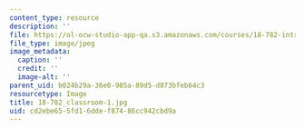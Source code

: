 ```yaml
---
content_type: resource
description: ''
file: https://ol-ocw-studio-app-qa.s3.amazonaws.com/courses/18-782-introduction-to-arithmetic-geometry-fall-2013/cd2ebe655fd16ddef87486cc942cbd9a_18-782_classroom-1.jpg
file_type: image/jpeg
image_metadata:
  caption: ''
  credit: ''
  image-alt: ''
parent_uid: b024b29a-36e0-985a-89d5-d073bfeb64c3
resourcetype: Image
title: 18-782_classroom-1.jpg
uid: cd2ebe65-5fd1-6dde-f874-86cc942cbd9a
---
```

